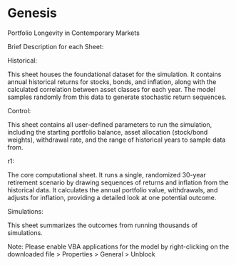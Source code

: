 # Genesis
Portfolio Longevity in Contemporary Markets


Brief Description for each Sheet:

Historical:

This sheet houses the foundational dataset for the simulation. It contains annual historical returns for stocks, bonds, and inflation, along with the calculated correlation between asset classes for each year. The model samples randomly from this data to generate stochastic return sequences.

Control:

This sheet contains all user-defined parameters to run the simulation, including the starting portfolio balance, asset allocation (stock/bond weights), withdrawal rate, and the range of historical years to sample data from.         

r1:

The core computational sheet. It runs a single, randomized 30-year retirement scenario by drawing sequences of returns and inflation from the historical data. It calculates the annual portfolio value, withdrawals, and adjusts for inflation, providing a detailed look at one potential outcome.

Simulations:

This sheet summarizes the outcomes from running thousands of simulations.

Note: Please enable VBA applications for the model by right-clicking on the downloaded file > Properties > General > Unblock



